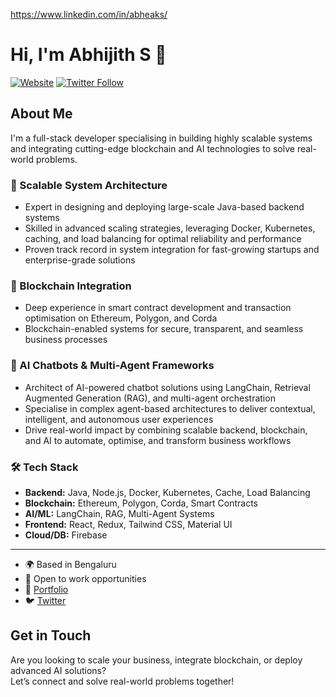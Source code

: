 
https://www.linkedin.com/in/abheaks/
# Hi, I'm Abhijith S 👋

[![Website](https://img.shields.io/badge/Portfolio-abheaks.me-blue)](https://abheaks.me/)
[![Twitter Follow](https://img.shields.io/twitter/follow/abheaks?style=social)](https://twitter.com/abheaks)

## About Me

I'm a full-stack developer specialising in building highly scalable systems and integrating cutting-edge blockchain and AI technologies to solve real-world problems.

### 🚀 Scalable System Architecture

- Expert in designing and deploying large-scale Java-based backend systems  
- Skilled in advanced scaling strategies, leveraging Docker, Kubernetes, caching, and load balancing for optimal reliability and performance  
- Proven track record in system integration for fast-growing startups and enterprise-grade solutions

### 🔗 Blockchain Integration

- Deep experience in smart contract development and transaction optimisation on Ethereum, Polygon, and Corda
- Blockchain-enabled systems for secure, transparent, and seamless business processes

### 🤖 AI Chatbots & Multi-Agent Frameworks

- Architect of AI-powered chatbot solutions using LangChain, Retrieval Augmented Generation (RAG), and multi-agent orchestration
- Specialise in complex agent-based architectures to deliver contextual, intelligent, and autonomous user experiences
- Drive real-world impact by combining scalable backend, blockchain, and AI to automate, optimise, and transform business workflows

### 🛠️ Tech Stack

- **Backend:** Java, Node.js, Docker, Kubernetes, Cache, Load Balancing
- **Blockchain:** Ethereum, Polygon, Corda, Smart Contracts
- **AI/ML:** LangChain, RAG, Multi-Agent Systems
- **Frontend:** React, Redux, Tailwind CSS, Material UI
- **Cloud/DB:** Firebase

---

- 🌍 Based in Bengaluru
- 💼 Open to work opportunities
- 🔗 [Portfolio](https://abheaks.github.io/abheaks-folio/)
- 🐦 [Twitter](https://twitter.com/abheaks)

## Get in Touch

Are you looking to scale your business, integrate blockchain, or deploy advanced AI solutions?  
Let’s connect and solve real-world problems together!


<!---
abheaks/abheaks is a ✨ special ✨ repository because its `README.md` (this file) appears on your GitHub profile.
You can click the Preview link to take a look at your changes.
--->
